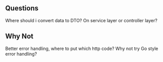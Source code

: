 ## Questions
Where should i convert data to DTO? On service layer or controller layer?
## Why Not
Better error handling, where to put which http code?
Why not try Go style error handling?